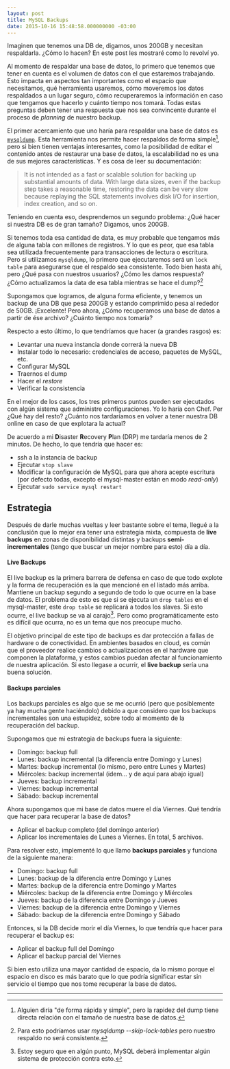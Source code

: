 ```yaml
---
layout: post
title: MySQL Backups
date: 2015-10-16 15:48:58.000000000 -03:00
---
```

Imaginen que tenemos una DB de, digamos, unos 200GB y necesitan respaldarla. ¿Cómo lo hacen? En este post les mostraré como lo revolví yo.

Al momento de respaldar una base de datos, lo primero que tenemos que tener en cuenta es el volumen de datos con el que estaremos trabajando. Esto impacta en aspectos tan importantes como el espacio que necesitamos, qué herramienta usaremos, cómo moveremos los datos respaldados a un lugar seguro, cómo recuperaremos la información en caso que tengamos que hacerlo y cuánto tiempo nos tomará. Todas estas preguntas deben tener una respuesta que nos sea convincente durante el proceso de *planning* de nuestro backup.

El primer acercamiento que uno haría para respaldar una base de datos es [`mysqldump`](https://dev.mysql.com/doc/refman/5.5/en/mysqldump.html). Esta herramienta nos permite hacer respaldos de forma simple[^1], pero si bien tienen ventajas interesantes, como la posibilidad de editar el contenido antes de restaurar una base de datos, la escalabilidad no es una de sus mejores características. Y es cosa de leer su documentación:

> It is not intended as a fast or scalable solution for backing up substantial amounts of data. With large data sizes, even if the backup step takes a reasonable time, restoring the data can be very slow because replaying the SQL statements involves disk I/O for insertion, index creation, and so on.

Teniendo en cuenta eso, desprendemos un segundo problema: ¿Qué hacer si nuestra DB es de gran tamaño? Digamos, unos 200GB.

Si tenemos toda esa cantidad de data, es muy probable que tengamos más de alguna tabla con millones de registros. Y lo que es peor, que esa tabla sea utilizada frecuentemente para transacciones de lectura o escritura. Pero si utilizamos `mysqldump`, lo primero que ejecutaremos será un `lock table` para asegurarse que el respaldo sea consistente. Todo bien hasta ahí, pero ¿Qué pasa con nuestros usuarios? ¿Cómo les damos respuesta? ¿Cómo actualizamos la data de esa tabla mientras se hace el dump?[^2] 

Supongamos que logramos, de alguna forma eficiente, y tenemos un backup de una DB que pesa 200GB y estando comprimido pesa al rededor de 50GB. ¡Excelente! Pero ahora, ¿Cómo recuperamos una base de datos a partir de ése archivo? ¿Cuánto tiempo nos tomaría?

Respecto a esto último, lo que tendríamos que hacer (a grandes rasgos) es:

- Levantar una nueva instancia donde correrá la nueva DB
- Instalar todo lo necesario: credenciales de acceso, paquetes de MySQL, etc.
- Configurar MySQL
- Traernos el dump
- Hacer el *restore*
- Verificar la consistencia

En el mejor de los casos, los tres primeros puntos pueden ser ejecutados con algún sistema que administre configuraciones. Yo lo haría con Chef. Per ¿Qué hay del resto? ¿Cuánto nos tardaríamos en volver a tener nuestra DB online en caso de que explotara la actual?

De acuerdo a mi **D**isaster **R**ecovery **P**lan (DRP) me tardaría menos de 2 minutos. De hecho, lo que tendría que hacer es:

- ssh a la instancia de backup
- Ejecutar `stop slave`
- Modificar la configuración de MySQL para que ahora acepte escritura (por defecto todas, excepto el mysql-master están en modo *read-only*)
- Ejecutar `sudo service mysql restart`

## Estrategia
Después de darle muchas vueltas y leer bastante sobre el tema, llegué a la conclusión que lo mejor era tener una estrategia mixta, compuesta de **live backups** en zonas de disponibilidad distintas y backups **semi-incrementales** (tengo que buscar un mejor nombre para esto) día a día.

#### Live Backups
El live backup es la primera barrera de defensa en caso de que todo explote y la forma de recuperación es la que mencioné en el listado más arriba. Mantiene un backup segundo a segundo de todo lo que ocurre en la base de datos. El problema de esto es que si se ejecuta un `drop tables` en el mysql-master, este `drop table` se replicará a todos los slaves. Si esto ocurre, el live backup se va al carajo[^3].
Pero como programáticamente esto es difícil que ocurra, no es un tema que nos preocupe mucho.

El objetivo principal de este tipo de backups es dar protección a fallas de hardware o de conectividad. En ambientes basados en cloud, es común que el proveedor realice cambios o actualizaciones en el hardware que componen la plataforma, y estos cambios puedan afectar al funcionamiento de nuestra aplicación. Si esto llegase a ocurrir, el **live backup** sería una buena solución.

#### Backups parciales
Los backups parciales es algo que se me ocurrió (pero que posiblemente ya hay mucha gente haciéndolo) debido a que considero que los backups incrementales son una estupidez, sobre todo al momento de la recuperación del backup.

Supongamos que mi estrategia de backups fuera la siguiente:

- Domingo: backup full
- Lunes: backup incremental (la diferencia entre Domingo y Lunes)
- Martes: backup incremental (lo mismo, pero entre Lunes y Martes)
- Miércoles: backup incremental (idem... y de aquí para abajo igual)
- Jueves: backup incremental
- Viernes: backup incremental
- Sábado: backup incremental

Ahora supongamos que mi base de datos muere el día Viernes. Qué tendría que hacer para recuperar la base de datos?

- Aplicar el backup completo (del domingo anterior)
- Aplicar los incrementales de Lunes a Viernes. En total, 5 archivos.

Para resolver esto, implementé lo que llamo **backups parciales** y funciona de la siguiente manera:

- Domingo: backup full
- Lunes: backup de la diferencia entre Domingo y Lunes
- Martes: backup de la diferencia entre Domingo y Martes 
- Miércoles: backup de la diferencia entre Domingo y Miércoles
- Jueves: backup de la diferencia entre Domingo y Jueves
- Viernes: backup de la diferencia entre Domingo y Viernes
- Sábado: backup de la diferencia entre Domingo y Sábado

Entonces, si la DB decide morir el día Viernes, lo que tendría que hacer para recuperar el backup es:

- Aplicar el backup full del Domingo
- Aplicar el backup parcial del Viernes

Si bien esto utiliza una mayor cantidad de espacio, da lo mismo porque el espacio en disco es más barato que lo que podría significar estar sin servicio el tiempo que nos tome recuperar la base de datos.

* * *

[^1]: Alguien diría "de forma rápida y simple", pero la rapidez del dump tiene directa relación con el tamaño de nuestra base de datos.
[^2]: Para esto podríamos usar *mysqldump --skip-lock-tables* pero nuestro respaldo no será consistente.
[^3]: Estoy seguro que en algún punto, MySQL deberá implementar algún sistema de protección contra esto.
